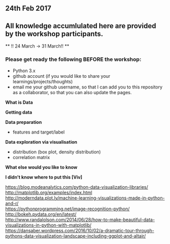 ## 24th Feb 2017
## All knowledge accumlulated here are provided by the workshop participants.

** !! 24 March -> 31 March!! **

### Please get ready the following BEFORE the workshop:
- Python 3.x
- github account (if you would like to share your learnings/projects/thoughts)
- email me your github username, so that I can add you to this repository as a collaborator, so that you can also update the pages.

**What is Data**

**Getting data**

**Data preparation**
- features and target/label

**Data exploration via visualisation**
- distribution (box plot, density distribution)
- correlation matrix


**What else would you like to know**

**I didn't know where to put this [Viv]**

https://blog.modeanalytics.com/python-data-visualization-libraries/       
http://matplotlib.org/examples/index.html       
http://moderndata.plot.ly/machine-learning-visualizations-made-in-python-and-r/       
https://pythonprogramming.net/image-recognition-python/     
http://bokeh.pydata.org/en/latest/       
http://www.randalolson.com/2014/06/28/how-to-make-beautiful-data-visualizations-in-python-with-matplotlib/       
https://dansaber.wordpress.com/2016/10/02/a-dramatic-tour-through-pythons-data-visualization-landscape-including-ggplot-and-altair/


